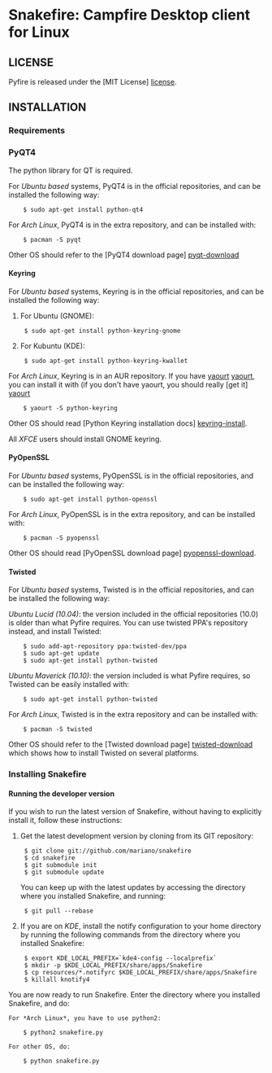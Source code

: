 # Snakefire: Campfire Desktop client for Linux #

## LICENSE ##

Pyfire is released under the [MIT License] [license].

## INSTALLATION ##

### Requirements ###

### PyQT4 ###

The python library for QT is required.

For *Ubuntu based* systems, PyQT4 is in the official repositories, and can be
installed the following way:

		$ sudo apt-get install python-qt4

For *Arch Linux*, PyQT4 is in the extra repository, and can be installed with:

		$ pacman -S pyqt

Other OS should refer to the [PyQT4 download page] [pyqt-download]

#### Keyring ####

For *Ubuntu based* systems, Keyring is in the official repositories, and can be
installed the following way:

1. For Ubuntu (GNOME):

		$ sudo apt-get install python-keyring-gnome

1. For Kubuntu (KDE):

		$ sudo apt-get install python-keyring-kwallet

For *Arch Linux*, Keyring is in an AUR repository. If you have [yaourt] [yaourt],
you can install it with (if you don't have yaourt, you should really 
[get it] [yaourt]

		$ yaourt -S python-keyring

Other OS should read [Python Keyring installation docs] [keyring-install].

All *XFCE* users should install GNOME keyring.

#### PyOpenSSL ####

For *Ubuntu based* systems, PyOpenSSL is in the official repositories, and can be
installed the following way:

		$ sudo apt-get install python-openssl

For *Arch Linux*, PyOpenSSL is in the extra repository, and can be installed with:

		$ pacman -S pyopenssl

Other OS should read [PyOpenSSL download page] [pyopenssl-download].

#### Twisted ####

For *Ubuntu based* systems, Twisted is in the official repositories, and can be
installed the following way:

*Ubuntu Lucid (10.04)*: the version included in the official repositories (10.0)
is older than what Pyfire requires. You can use twisted PPA's repository
instead, and install Twisted:

		$ sudo add-apt-repository ppa:twisted-dev/ppa
		$ sudo apt-get update
		$ sudo apt-get install python-twisted

*Ubuntu Maverick (10.10)*: the version included is what Pyfire requires, so
Twisted can be easily installed with:

		$ sudo apt-get install python-twisted

For *Arch Linux*, Twisted is in the extra repository and can be installed with:

		$ pacman -S twisted

Other OS should refer to the [Twisted download page] [twisted-download] which
shows how to install Twisted on several platforms. 

### Installing Snakefire ###

#### Running the developer version ####

If you wish to run the latest version of Snakefire, without having to
explicitly install it, follow these instructions:

1. Get the latest development version by cloning from its GIT repository:

		$ git clone git://github.com/mariano/snakefire
		$ cd snakefire
		$ git submodule init
		$ git submodule update

   You can keep up with the latest updates by accessing the directory where
   you installed Snakefire, and running:

		$ git pull --rebase

2. If you are on *KDE*, install the notify configuration to your home directory
   by running the following commands from the directory where you installed
   Snakefire:

		$ export KDE_LOCAL_PREFIX=`kde4-config --localprefix`
		$ mkdir -p $KDE_LOCAL_PREFIX/share/apps/Snakefire
		$ cp resources/*.notifyrc $KDE_LOCAL_PREFIX/share/apps/Snakefire
		$ killall knotify4

You are now ready to run Snakefire. Enter the directory where you installed
Snakefire, and do:

	For *Arch Linux*, you have to use python2:

		$ python2 snakefire.py

	For other OS, do:

		$ python snakefire.py

[license]: http://www.opensource.org/licenses/mit-license.php
[pyqt-download]: http://www.riverbankcomputing.co.uk/software/pyqt/download
[pyfire-readme]: http://github.com/mariano/pyfire#readme
[yaourt]: http://wiki.archlinux.org/index.php/Yaourt
[keyring-install]: http://pypi.python.org/pypi/keyring/#installation-instructions
[pyopenssl-download]: http://pypi.python.org/pypi/pyOpenSSL
[twisted]: http://twistedmatrix.com
[twisted-download]: http://twistedmatrix.com/trac/wiki/Downloads
